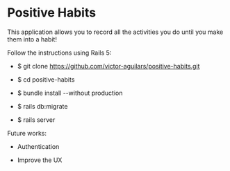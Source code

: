 # Positive Habits

This application allows you to record all the activities you do until you make them into a habit!

Follow the instructions using Rails 5:

* $ git clone https://github.com/victor-aguilars/positive-habits.git

* $ cd positive-habits

* $ bundle install --without production

* $ rails db:migrate

* $ rails server

Future works:

* Authentication

* Improve the UX
